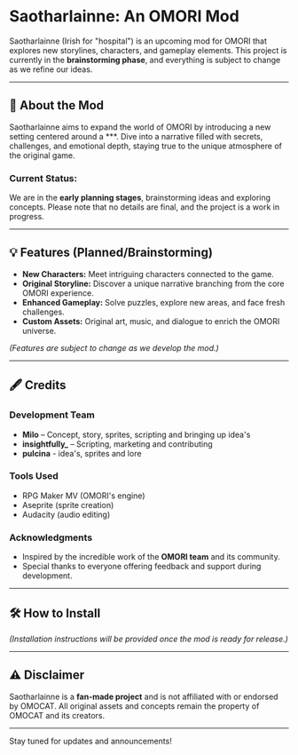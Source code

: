 # Saotharlainne: An OMORI Mod

Saotharlainne (Irish for "hospital") is an upcoming mod for OMORI that explores new storylines, characters, and gameplay elements. This project is currently in the **brainstorming phase**, and everything is subject to change as we refine our ideas.

---

## 🌟 About the Mod

Saotharlainne aims to expand the world of OMORI by introducing a new setting centered around a ***. Dive into a narrative filled with secrets, challenges, and emotional depth, staying true to the unique atmosphere of the original game.

### Current Status:  
We are in the **early planning stages**, brainstorming ideas and exploring concepts. Please note that no details are final, and the project is a work in progress.

---

## 💡 Features (Planned/Brainstorming)
- **New Characters:** Meet intriguing characters connected to the game.  
- **Original Storyline:** Discover a unique narrative branching from the core OMORI experience.  
- **Enhanced Gameplay:** Solve puzzles, explore new areas, and face fresh challenges.  
- **Custom Assets:** Original art, music, and dialogue to enrich the OMORI universe.  

*(Features are subject to change as we develop the mod.)*

---

## 🖋️ Credits  

### Development Team  
- **Milo** – Concept, story, sprites, scripting and bringing up idea's
- **insightfully_** – Scripting, marketing and contributing
- **pulcina** - idea's, sprites and lore
### Tools Used  
- RPG Maker MV (OMORI's engine)  
- Aseprite (sprite creation)  
- Audacity (audio editing)  

### Acknowledgments  
- Inspired by the incredible work of the **OMORI team** and its community.  
- Special thanks to everyone offering feedback and support during development.  

---

## 🛠️ How to Install  
*(Installation instructions will be provided once the mod is ready for release.)*

---

## ⚠️ Disclaimer  
Saotharlainne is a **fan-made project** and is not affiliated with or endorsed by OMOCAT. All original assets and concepts remain the property of OMOCAT and its creators.

---

Stay tuned for updates and announcements!
